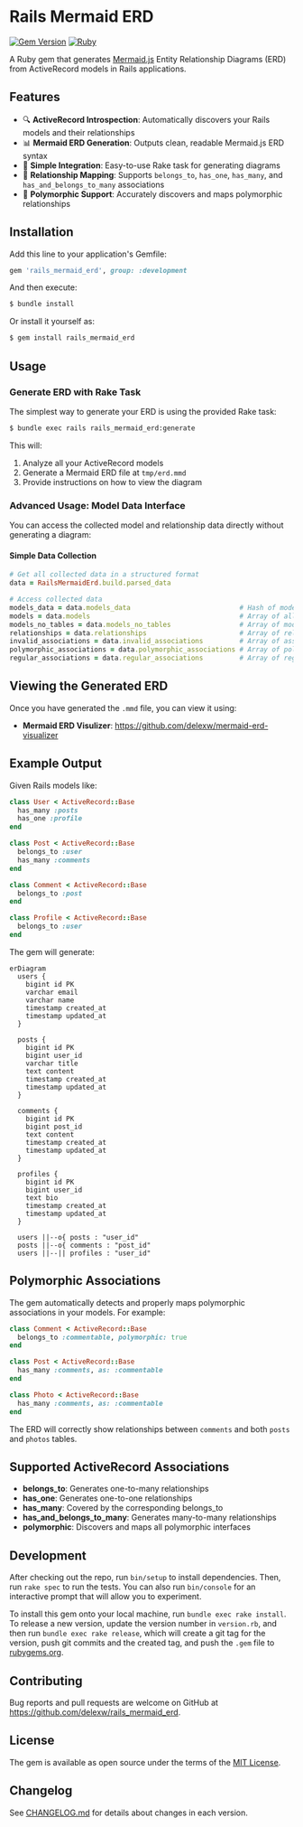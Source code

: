 # Rails Mermaid ERD

[![Gem Version](https://badge.fury.io/rb/rails_mermaid_erd.svg)](https://badge.fury.io/rb/rails_mermaid_erd)
[![Ruby](https://github.com/yourusername/rails_mermaid_erd/workflows/Ruby/badge.svg)](https://github.com/delexw/rails_mermaid_erd/actions)

A Ruby gem that generates [Mermaid.js](https://mermaid.js.org/) Entity Relationship Diagrams (ERD) from ActiveRecord models in Rails applications.

## Features

- 🔍 **ActiveRecord Introspection**: Automatically discovers your Rails models and their relationships
- 📊 **Mermaid ERD Generation**: Outputs clean, readable Mermaid.js ERD syntax
- 🚀 **Simple Integration**: Easy-to-use Rake task for generating diagrams
- 🔗 **Relationship Mapping**: Supports `belongs_to`, `has_one`, `has_many`, and `has_and_belongs_to_many` associations
- 💫 **Polymorphic Support**: Accurately discovers and maps polymorphic relationships

## Installation

Add this line to your application's Gemfile:

```ruby
gem 'rails_mermaid_erd', group: :development
```

And then execute:

```bash
$ bundle install
```

Or install it yourself as:

```bash
$ gem install rails_mermaid_erd
```

## Usage

### Generate ERD with Rake Task

The simplest way to generate your ERD is using the provided Rake task:

```bash
$ bundle exec rails rails_mermaid_erd:generate
```

This will:
1. Analyze all your ActiveRecord models
2. Generate a Mermaid ERD file at `tmp/erd.mmd`
3. Provide instructions on how to view the diagram


### Advanced Usage: Model Data Interface

You can access the collected model and relationship data directly without generating a diagram:

#### Simple Data Collection

```ruby
# Get all collected data in a structured format
data = RailsMermaidErd.build.parsed_data

# Access collected data
models_data = data.models_data                           # Hash of models having table keyed by model name
models = data.models                                     # Array of all loaded models
models_no_tables = data.models_no_tables                 # Array of models missing tables
relationships = data.relationships                       # Array of relationship objects
invalid_associations = data.invalid_associations         # Array of associations missing associated table
polymorphic_associations = data.polymorphic_associations # Array of polymorphic associations
regular_associations = data.regular_associations         # Array of regular (non-polymorphic) associations

```

## Viewing the Generated ERD

Once you have generated the `.mmd` file, you can view it using:

- **Mermaid ERD Visulizer**: https://github.com/delexw/mermaid-erd-visualizer


## Example Output

Given Rails models like:

```ruby
class User < ActiveRecord::Base
  has_many :posts
  has_one :profile
end

class Post < ActiveRecord::Base
  belongs_to :user
  has_many :comments
end

class Comment < ActiveRecord::Base
  belongs_to :post
end

class Profile < ActiveRecord::Base
  belongs_to :user
end
```

The gem will generate:

```mermaid
erDiagram
  users {
    bigint id PK
    varchar email
    varchar name
    timestamp created_at
    timestamp updated_at
  }
  
  posts {
    bigint id PK
    bigint user_id
    varchar title
    text content
    timestamp created_at
    timestamp updated_at
  }
  
  comments {
    bigint id PK
    bigint post_id
    text content
    timestamp created_at
    timestamp updated_at
  }
  
  profiles {
    bigint id PK
    bigint user_id
    text bio
    timestamp created_at
    timestamp updated_at
  }
  
  users ||--o{ posts : "user_id"
  posts ||--o{ comments : "post_id"
  users ||--|| profiles : "user_id"
```

## Polymorphic Associations

The gem automatically detects and properly maps polymorphic associations in your models. For example:

```ruby
class Comment < ActiveRecord::Base
  belongs_to :commentable, polymorphic: true
end

class Post < ActiveRecord::Base
  has_many :comments, as: :commentable
end

class Photo < ActiveRecord::Base
  has_many :comments, as: :commentable
end
```

The ERD will correctly show relationships between `comments` and both `posts` and `photos` tables.

## Supported ActiveRecord Associations

- **belongs_to**: Generates one-to-many relationships
- **has_one**: Generates one-to-one relationships  
- **has_many**: Covered by the corresponding belongs_to
- **has_and_belongs_to_many**: Generates many-to-many relationships
- **polymorphic**: Discovers and maps all polymorphic interfaces

## Development

After checking out the repo, run `bin/setup` to install dependencies. Then, run `rake spec` to run the tests. You can also run `bin/console` for an interactive prompt that will allow you to experiment.

To install this gem onto your local machine, run `bundle exec rake install`. To release a new version, update the version number in `version.rb`, and then run `bundle exec rake release`, which will create a git tag for the version, push git commits and the created tag, and push the `.gem` file to [rubygems.org](https://rubygems.org).

## Contributing

Bug reports and pull requests are welcome on GitHub at https://github.com/delexw/rails_mermaid_erd.

## License

The gem is available as open source under the terms of the [MIT License](https://opensource.org/licenses/MIT).

## Changelog

See [CHANGELOG.md](CHANGELOG.md) for details about changes in each version. 
